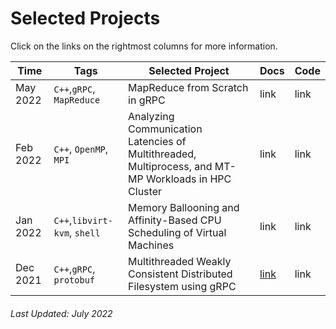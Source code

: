 # Selected Projects

Click on the links on the rightmost columns for more information.


Time    |Tags                              |Selected Project                                                                                       |Docs                                                                                          |Code        
--------|----------------------------------|-------------------------------------------------------------------------------------------------------|----------------------------------------------------------------------------------------------|------------
May 2022|`C++`,`gRPC`, `MapReduce`         |MapReduce from Scratch in gRPC                                                                         |link                               |link
Feb 2022|`C++`, `OpenMP`, `MPI`            |Analyzing Communication Latencies of Multithreaded, Multiprocess, and MT-MP Workloads in HPC Cluster   |link  |link
Jan 2022|`C++`,`libvirt-kvm`, `shell`      |Memory Ballooning and Affinity-Based CPU Scheduling of Virtual Machines                                |link                   |link
Dec 2021|`C++`,`gRPC`, `protobuf`          |Multithreaded Weakly Consistent Distributed Filesystem using gRPC                                      |[link](https://github.com/charleshwankong/Multithreaded-Distributed-Filesystem-Implementation)|link

###### Last Updated: July 2022
